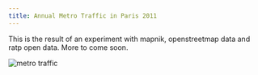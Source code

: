 ```yaml
---
title: Annual Metro Traffic in Paris 2011
---
```


This is the result of an experiment with mapnik, openstreetmap data and ratp open data.
More to come soon.

![metro traffic](/images/posts/metro-traffic-2011.png)
